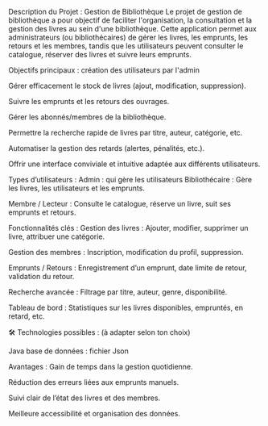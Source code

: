 Description du Projet : Gestion de Bibliothèque
Le projet de gestion de bibliothèque a pour objectif de faciliter l'organisation, 
la consultation et la gestion des livres au sein d'une bibliothèque. 
Cette application permet aux administrateurs (ou bibliothécaires) de gérer les livres, les emprunts, les retours et les membres, 
tandis que les utilisateurs peuvent consulter le catalogue, réserver des livres et suivre leurs emprunts.

Objectifs principaux :
création des utilisateurs par l'admin

Gérer efficacement le stock de livres (ajout, modification, suppression).

Suivre les emprunts et les retours des ouvrages.

Gérer les abonnés/membres de la bibliothèque.

Permettre la recherche rapide de livres par titre, auteur, catégorie, etc.

Automatiser la gestion des retards (alertes, pénalités, etc.).

Offrir une interface conviviale et intuitive adaptée aux différents utilisateurs.

Types d’utilisateurs :
Admin : qui gère les utilisateurs 
Bibliothécaire : Gère les livres, les utilisateurs et les emprunts.

Membre / Lecteur : Consulte le catalogue, réserve un livre, suit ses emprunts et retours.

Fonctionnalités clés :
Gestion des livres : Ajouter, modifier, supprimer un livre, attribuer une catégorie.

Gestion des membres : Inscription, modification du profil, suppression.

Emprunts / Retours : Enregistrement d’un emprunt, date limite de retour, validation du retour.

Recherche avancée : Filtrage par titre, auteur, genre, disponibilité.

Tableau de bord : Statistiques sur les livres disponibles, empruntés, en retard, etc.



🛠️ Technologies possibles :
(à adapter selon ton choix)

Java 
base de données : fichier Json 

Avantages :
Gain de temps dans la gestion quotidienne.

Réduction des erreurs liées aux emprunts manuels.

Suivi clair de l’état des livres et des membres.

Meilleure accessibilité et organisation des données.
